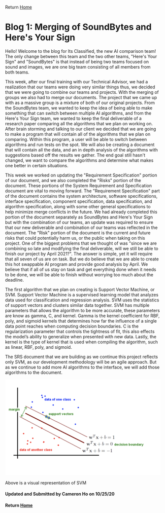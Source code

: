 Return [Home](index.md)

# Blog 1: Merging of SoundBytes and Here's Your Sign



Hello! Welcome to the blog for Its Classified, the new AI comparison team! The only change between this team and the two other teams, "Here's Your Sign" and "SoundBytes" is that instead of being two teams focused on sound and images, we are one big team consisting of all members from both teams.

This week, after our final training with our Technical Advisor, we had a realization that our teams were doing very similar things thus, we decided that we were going to combine our teams and projects. With the merging of groups we also had to merge our documents. 
The project that we came up with as a massive group is a mixture of both of our original projects. From the SoundBytes team, we wanted to keep the idea of being able to make something that can switch between multiple AI algorithms, and from the Here's Your Sign team, we wanted to keep the final deliverable of a research paper comparing all the algorithms that we plan on working on. 
After brain storming and talking to our client we decided that we are going to make a program that will contain all of the algorithms that we plan on comparing. Within this program, a user will be able to switch between algorithms and run tests on the spot. We will also be creating a document that will contain all the data, and an in depth analysis of the algorithms with suggestions based off the results we gather. 
The end goal still hasn't changed, we want to compare the algorithms and determine what makes one better in certain situations. 

This week we worked on updating the "Requirement Specification" portion of our document, and we also completed the "Risks" portion of the document. These portions of the System Requirement and Specification document are vital to moving forward. 
The "Requirement Specification" part of the document contains the system architecture, software specifications, interface specification, component specification, data specification, and algorithm specification, along with some other general specifications to help minimize merge conflicts in the future. 
We had already completed this portion of the document separately as SoundBytes and Here's Your Sign but with the combination of our teams, an update was required to ensure that our new deliverable and combination of our teams was reflected in the document. 
The "Risk" portion of the document is the current and future risks that could potentially harm us, or the public when taking on this project. One of the biggest problems that we thought of was "since we are combining so late and modifying the final deliverable, will we still be able to finish our project by April 2021?".
The answer is simple, yet it will require that all seven of us are on task. But we do believe that we are able to create this hot swappable AI program and provide good analysis by April. We believe that if all of us stay on task and get everything done when it needs to be done, we will be able to finish without worrying too much about the deadline. 

The first algorithm that we plan on creating is Support Vector Machine, or SVM. Support Vector Machine is a supervised learning model that analyzes data used for classification and regression analysis. SVM uses the statistics of support vectors and clusters similar data together. 
SVM has multiple parameters that allows the algorithm to be more accurate, these parameters are know as gamma, C, and kernel. 
Gamma is the kernel coefficient for RBF, poly, and sigmoid kernels that determines how far the influence of a single data point reaches when computing decision boundaries. 
C is the regularization parameter that controls the tightness of fit, this also effects the model’s ability to generalize when presented with new data. 
Lastly, the kernel is the type of kernel that is used when compiling the algorithm, such as linear, RBF, poly, and sigmoid. 

The SRS document that we are building as we continue this project reflects only SVM, as our development methodology will be an agile approach. But as we continue to add more AI algorithms to the interface, we will add those algorithms to the document. 

![Image of SVM visually](https://github.com/egr-401-402-capstone-2020-21/ItsClassified-Blog/blob/master/images/blog1/svmBlog6.png?raw=true)

Above is a visual representation of SVM

#### Updated and Submitted by Cameron Ho on 10/25/20
#### Return [Home](index.md)
